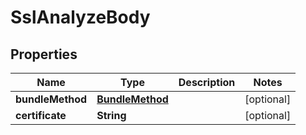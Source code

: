 # SslAnalyzeBody

## Properties
Name | Type | Description | Notes
------------ | ------------- | ------------- | -------------
**bundleMethod** | [**BundleMethod**](BundleMethod.md) |  |  [optional]
**certificate** | **String** |  |  [optional]
